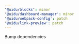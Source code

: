 ```yaml
---
'@uidu/blocks': minor
'@uidu/dashboard-manager': minor
'@uidu/webpack-config': patch
'@uidu/link-preview': patch
---
```


Bump dependencies
